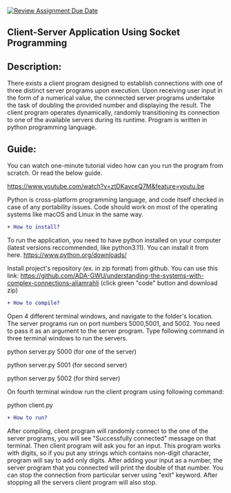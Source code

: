 [![Review Assignment Due Date](https://classroom.github.com/assets/deadline-readme-button-24ddc0f5d75046c5622901739e7c5dd533143b0c8e959d652212380cedb1ea36.svg)](https://classroom.github.com/a/Bp585G7b)

## Client-Server Application Using Socket Programming

## Description: 

There exists a client program designed to establish connections with one of three distinct server programs upon execution. Upon receiving user input in the form of a numerical value, the connected server programs undertake the task of doubling the provided number and displaying the result. The client program operates dynamically, randomly transitioning its connection to one of the available servers during its runtime. Program is written in python programming language.

## Guide:

You can watch one-minute tutorial video how can you run the program from scratch. Or read the below guide.

https://www.youtube.com/watch?v=ztDKavceQ7M&feature=youtu.be

Python is cross-platform programming language, and code itself checked in case of any portability issues. Code should work on most of the operating systems like macOS and Linux in the same way. 

```diff 
+ How to install? 
```

To run the application, you need to have python installed on your computer (latest versions reccommended, like python3.11). You can install it from here. https://www.python.org/downloads/

Install project's repository (ex. in zip format) from github. You can use this link:  https://github.com/ADA-GWU/understanding-the-systems-with-complex-connections-aliamrahli
(click green "code" button and download zip)


```diff 
+ How to compile?
```

Open 4 different terminal windows, and navigate to the folder's location. The server programs run on port numbers 5000,5001, and 5002. You need to pass it as an argument to the server program. Type following command in three terminal windows to run the servers.

python server.py 5000 (for one of the server)

python server.py 5001 (for second server)

python server.py 5002 (for third server)

On fourth terminal window run the client program using following command:

python client.py

```diff 
+ How to run?
```

After compiling, client program will randomly connect to the one of the server programs, you will see "Successfully connected" message on that terminal. Then client program will ask you for an input. This program works with digits, so if you put any strings which contains non-digit character, program will say to add only digits. After adding your input as a number, the server program that you connected will print the double of that number. You can stop the connection from particular server using "exit" keyword. After stopping all the servers client program will also stop. 










